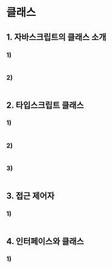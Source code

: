 # 클래스

## 1. 자바스크립트의 클래스 소개

### 1)

```ts

```

### 2)

```ts

```

## 2. 타입스크립트 클래스

### 1)

```ts

```

### 2)

```ts

```

### 3)

```ts

```

## 3. 접근 제어자

### 1)

```ts

```

## 4. 인터페이스와 클래스

### 1)

```ts

```